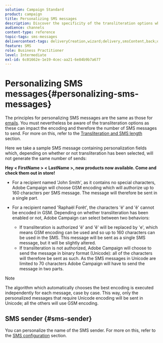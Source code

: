 ```yaml
---
solution: Campaign Standard
product: campaign
title: Personalizing SMS messages
description: Discover the specificity of the transliteration options when personalizing SMS messages.
audience: channels
content-type: reference
topic-tags: sms-messages
delivercontext-tags: deliveryCreation,wizard;delivery,smsContent,back;delivery,smsContent,back
feature: SMS
role: Business Practitioner
level: Intermediate
exl-id: 6c01662e-1e19-4cec-aa21-6e84b9b7a677
---
```

# Personalizing SMS messages{#personalizing-sms-messages}

The principles for personalizing SMS messages are the same as those for [emails](../../designing/using/personalization.md#inserting-a-personalization-field). You must nevertheless be aware of the transliteration options as these can impact the encoding and therefore the number of SMS messages to send. For more on this, refer to the [Transliteration and SMS length](../../administration/using/configuring-sms-channel.md#sms-encoding--length-and-transliteration) section.

Here we take a sample SMS message containing personalization fields which, depending on whether or not transliteration has been selected, will not generate the same number of sends:

**Hey < FirstName > < LastName >, new products now available. Come and check them out in store!**

* For a recipient named 'John Smith', as it contains no special characters, Adobe Campaign will choose GSM encoding which will authorize up to 160 characters per SMS message. The message will therefore be sent in a single part.
* For a recipient named 'Raphaël Forêt', the characters 'ë' and 'ê' cannot be encoded in GSM. Depending on whether transliteration has been enabled or not, Adobe Campaign can select between two behaviors:

    * If transliteration is authorized 'ë' and 'ê' will be replaced by 'e', which means GSM encoding can be used and so up to 160 characters can be used in the SMS. This message will be sent as a single SMS message, but it will be slightly altered.
    * If transliteration is not authorized, Adobe Campaign will choose to send the message in binary format (Unicode): all of the characters will therefore be sent as such. As the SMS messages in Unicode are limited to 70 characters Adobe Campaign will have to send the message in two parts.

>[!NOTE]
>
>The algorithm which automatically chooses the best encoding is executed independently for each message, case by case. This way, only the personalized messages that require Unicode encoding will be sent in Unicode; all the others will use GSM encoding.

## SMS sender {#sms-sender}

You can personalize the name of the SMS sender. For more on this, refer to the [SMS configuration](../../administration/using/configuring-sms-channel.md#configuring-sms-properties) section.
